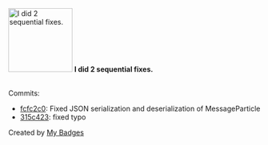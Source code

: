 <img src="https://my-badges.github.io/my-badges/fix-2.png" alt="I did 2 sequential fixes." title="I did 2 sequential fixes." width="128">
<strong>I did 2 sequential fixes.</strong>
<br><br>

Commits:

- <a href="https://github.com/Sajjon/radixdlt-swift-archive/commit/fcfc2c0e6ef0c93b31c5c3629ec694b8a9dcc33d">fcfc2c0</a>: Fixed JSON serialization and deserialization of MessageParticle
- <a href="https://github.com/Sajjon/radixdlt-swift-archive/commit/315c4239c3b75d82ca017f5bcfb7fde26b486799">315c423</a>: fixed typo


Created by <a href="https://github.com/my-badges/my-badges">My Badges</a>